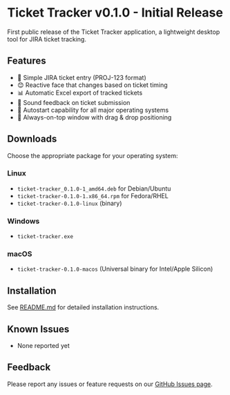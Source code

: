 # Ticket Tracker v0.1.0 - Initial Release

First public release of the Ticket Tracker application, a lightweight desktop tool for JIRA ticket tracking.

## Features
- 🎯 Simple JIRA ticket entry (PROJ-123 format)
- 😊 Reactive face that changes based on ticket timing
- 📊 Automatic Excel export of tracked tickets
- 🔔 Sound feedback on ticket submission
- 🚀 Autostart capability for all major operating systems
- 📌 Always-on-top window with drag & drop positioning

## Downloads
Choose the appropriate package for your operating system:

### Linux
- `ticket-tracker_0.1.0-1_amd64.deb` for Debian/Ubuntu
- `ticket-tracker-0.1.0-1.x86_64.rpm` for Fedora/RHEL
- `ticket-tracker-0.1.0-linux` (binary)

### Windows
- `ticket-tracker.exe`

### macOS
- `ticket-tracker-0.1.0-macos` (Universal binary for Intel/Apple Silicon)

## Installation
See [README.md](https://github.com/munnotubbel/jira-ticket-tracker#installation) for detailed installation instructions.

## Known Issues
- None reported yet

## Feedback
Please report any issues or feature requests on our [GitHub Issues page](https://github.com/munnotubbel/jira-ticket-tracker/issues). 